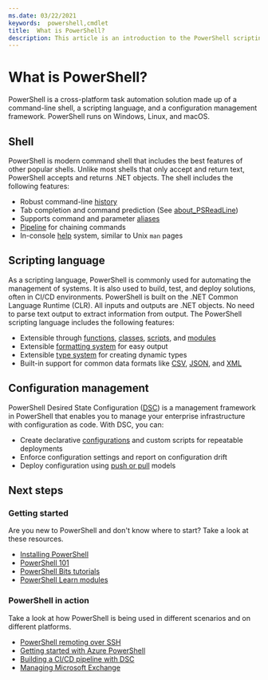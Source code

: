 ```yaml
---
ms.date: 03/22/2021
keywords:  powershell,cmdlet
title:  What is PowerShell?
description: This article is an introduction to the PowerShell scripting environment and its features.
---
```


# What is PowerShell?

PowerShell is a cross-platform task automation solution made up of a command-line shell, a scripting
language, and a configuration management framework. PowerShell runs on Windows, Linux, and macOS.

## Shell

PowerShell is modern command shell that includes the best features of other popular shells. Unlike
most shells that only accept and return text, PowerShell accepts and returns .NET objects. The shell
includes the following features:

- Robust command-line [history][]
- Tab completion and command prediction (See [about_PSReadLine][])
- Supports command and parameter [aliases][]
- [Pipeline][] for chaining commands
- In-console [help][] system, similar to Unix `man` pages

## Scripting language

As a scripting language, PowerShell is commonly used for automating the management of systems. It is
also used to build, test, and deploy solutions, often in CI/CD environments. PowerShell is built on
the .NET Common Language Runtime (CLR). All inputs and outputs are .NET objects. No need to parse
text output to extract information from output. The PowerShell scripting language includes the
following features:

- Extensible through [functions][], [classes][], [scripts][], and [modules][]
- Extensible [formatting system][formatting] for easy output
- Extensible [type system][types] for creating dynamic types
- Built-in support for common data formats like [CSV][], [JSON][], and [XML][]

## Configuration management

PowerShell Desired State Configuration ([DSC][]) is a management framework in PowerShell that
enables you to manage your enterprise infrastructure with configuration as code. With DSC, you can:

- Create declarative [configurations][] and custom scripts for repeatable deployments
- Enforce configuration settings and report on configuration drift
- Deploy configuration using [push or pull][push-pull] models

## Next steps

### Getting started

Are you new to PowerShell and don't know where to start? Take a look at these resources.

- [Installing PowerShell][install]
- [PowerShell 101][PS101]
- [PowerShell Bits tutorials][tutorials]
- [PowerShell Learn modules][learn]

### PowerShell in action

Take a look at how PowerShell is being used in different scenarios and on different platforms.

- [PowerShell remoting over SSH][remoting]
- [Getting started with Azure PowerShell][azure]
- [Building a CI/CD pipeline with DSC][devops]
- [Managing Microsoft Exchange][exchange]

<!-- link references -->

[history]: /powershell/module/microsoft.powershell.core/about/about_history
[about_PSReadLine]: /powershell/module/psreadline/about/about_psreadline
[aliases]: /powershell/module/microsoft.powershell.core/about/about_aliases
[Pipeline]: /powershell/module/microsoft.powershell.core/about/about_pipelines
[help]: /powershell/module/microsoft.powershell.core/get-help
[modules]: /powershell/module/microsoft.powershell.core/about/about_modules
[functions]: /powershell/module/microsoft.powershell.core/about/about_functions_advanced
[classes]: /powershell/module/microsoft.powershell.core/about/about_classes
[scripts]: /powershell/module/microsoft.powershell.core/about/about_scripts
[formatting]: /powershell/module/microsoft.powershell.core/about/about_format.ps1xml
[types]: /powershell/module/microsoft.powershell.core/about/about_types.ps1xml
[CSV]: /powershell/module/microsoft.powershell.utility/convertfrom-csv
[JSON]: /powershell/module/microsoft.powershell.utility/convertfrom-json
[XML]: /powershell/module/microsoft.powershell.utility/convertto-xml
[configurations]: /powershell/scripting/dsc/configurations/configurations
[DSC]: /powershell/scripting/dsc/overview/dscforengineers
[push-pull]: /powershell/scripting/dsc/pull-server/enactingconfigurations
[install]: /powershell/scripting/install/installing-powershell
[PS101]: /powershell/scripting/learn/ps101/00-introduction
[tutorials]: /powershell/scripting/learn/tutorials/00-introduction
[learn]: /learn/browse/?terms=PowerShell
[azure]: /powershell/azure/get-started-azureps
[devops]: /azure/devops/pipelines/release/dsc-cicd
[exchange]: /powershell/exchange/exchange-management-shell
[remoting]: /powershell/scripting/learn/remoting/ssh-remoting-in-powershell-core
